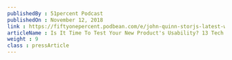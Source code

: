 ```yaml
---
publishedBy : 51percent Podcast
publishedOn : November 12, 2018
link : https://fiftyonepercent.podbean.com/e/john-quinn-storjs-latest-white-paper-and-competition-from-the-cloud-awsazure-and-competitors-filecoin-sia-maidsafe/
articleName : Is It Time To Test Your New Product's Usability? 13 Tech Experts Weigh In
weight : 9 
class : pressArticle
---
```

